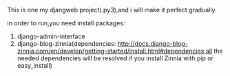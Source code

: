 This is one my djangweb project(.py3),and i will make it perfect gradually.

in order to run,you need install packages:

1. django-admin-interface
2. django-blog-zinnia(dependencies: http://docs.django-blog-zinnia.com/en/develop/getting-started/install.html#dependencies;all the needed dependencies will be resolved if you install Zinnia with pip or easy_install)

